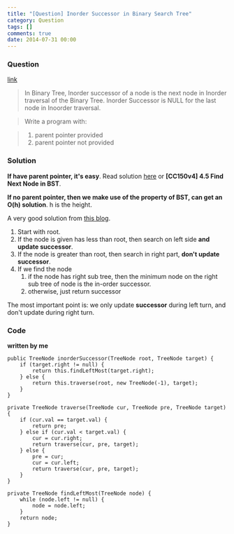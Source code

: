 ```yaml
---
title: "[Question] Inorder Successor in Binary Search Tree"
category: Question
tags: []
comments: true
date: 2014-07-31 00:00
---
```



### Question 

[link](http://www.geeksforgeeks.org/inorder-successor-in-binary-search-tree/)

> In Binary Tree, Inorder successor of a node is the next node in Inorder traversal of the Binary Tree. Inorder Successor is NULL for the last node in Inoorder traversal.

> Write a program with: 

> 1. parent pointer provided
> 1. parent pointer not provided

### Solution

__If have parent pointer, it's easy__. Read solution [here](http://tech-queries.blogspot.sg/2010/04/inorder-succesor-in-binary-tree.html) or __[CC150v4] 4.5 Find Next Node in BST__. 

__If no parent pointer, then we make use of the property of BST, can get an O(h) solution__. h is the height. 

A very good solution from [this blog](http://algorithmsandme.blogspot.sg/2013/08/binary-search-tree-inorder-successor.html).

1. Start with root.
2. If the node is given has less than root, then search on left side __and update successor__.
3. If the node is greater than root, then search in right part, __don't update successor__.
4. If we find the node
	1. if the node has right sub tree, then the minimum node on the right sub tree of node is the in-order successor.
	1. otherwise, just return successor

The most important point is: we only update __successor__ during left turn, and don't update during right turn. 

### Code

__written by me__

	public TreeNode inorderSuccessor(TreeNode root, TreeNode target) {
		if (target.right != null) {
			return this.findLeftMost(target.right);
		} else {
			return this.traverse(root, new TreeNode(-1), target);
		}
	}

	private TreeNode traverse(TreeNode cur, TreeNode pre, TreeNode target) {
		if (cur.val == target.val) {
			return pre;
		} else if (cur.val < target.val) {
			cur = cur.right;
			return traverse(cur, pre, target);
		} else {
			pre = cur;
			cur = cur.left;
			return traverse(cur, pre, target);
		}
	}

	private TreeNode findLeftMost(TreeNode node) {
		while (node.left != null) {
			node = node.left;
		}
		return node;
	}

